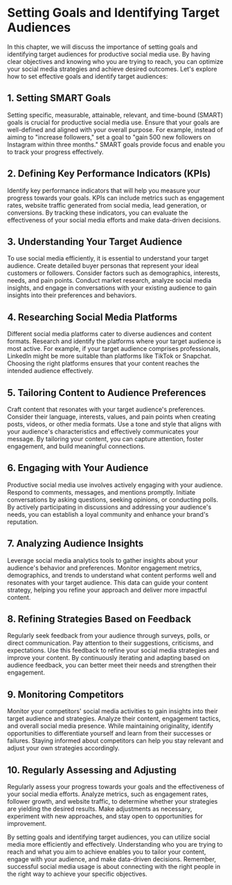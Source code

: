 Setting Goals and Identifying Target Audiences
=======================================================

In this chapter, we will discuss the importance of setting goals and identifying target audiences for productive social media use. By having clear objectives and knowing who you are trying to reach, you can optimize your social media strategies and achieve desired outcomes. Let's explore how to set effective goals and identify target audiences:

**1. Setting SMART Goals**
--------------------------

Setting specific, measurable, attainable, relevant, and time-bound (SMART) goals is crucial for productive social media use. Ensure that your goals are well-defined and aligned with your overall purpose. For example, instead of aiming to "increase followers," set a goal to "gain 500 new followers on Instagram within three months." SMART goals provide focus and enable you to track your progress effectively.

**2. Defining Key Performance Indicators (KPIs)**
-------------------------------------------------

Identify key performance indicators that will help you measure your progress towards your goals. KPIs can include metrics such as engagement rates, website traffic generated from social media, lead generation, or conversions. By tracking these indicators, you can evaluate the effectiveness of your social media efforts and make data-driven decisions.

**3. Understanding Your Target Audience**
-----------------------------------------

To use social media efficiently, it is essential to understand your target audience. Create detailed buyer personas that represent your ideal customers or followers. Consider factors such as demographics, interests, needs, and pain points. Conduct market research, analyze social media insights, and engage in conversations with your existing audience to gain insights into their preferences and behaviors.

**4. Researching Social Media Platforms**
-----------------------------------------

Different social media platforms cater to diverse audiences and content formats. Research and identify the platforms where your target audience is most active. For example, if your target audience comprises professionals, LinkedIn might be more suitable than platforms like TikTok or Snapchat. Choosing the right platforms ensures that your content reaches the intended audience effectively.

**5. Tailoring Content to Audience Preferences**
------------------------------------------------

Craft content that resonates with your target audience's preferences. Consider their language, interests, values, and pain points when creating posts, videos, or other media formats. Use a tone and style that aligns with your audience's characteristics and effectively communicates your message. By tailoring your content, you can capture attention, foster engagement, and build meaningful connections.

**6. Engaging with Your Audience**
----------------------------------

Productive social media use involves actively engaging with your audience. Respond to comments, messages, and mentions promptly. Initiate conversations by asking questions, seeking opinions, or conducting polls. By actively participating in discussions and addressing your audience's needs, you can establish a loyal community and enhance your brand's reputation.

**7. Analyzing Audience Insights**
----------------------------------

Leverage social media analytics tools to gather insights about your audience's behavior and preferences. Monitor engagement metrics, demographics, and trends to understand what content performs well and resonates with your target audience. This data can guide your content strategy, helping you refine your approach and deliver more impactful content.

**8. Refining Strategies Based on Feedback**
--------------------------------------------

Regularly seek feedback from your audience through surveys, polls, or direct communication. Pay attention to their suggestions, criticisms, and expectations. Use this feedback to refine your social media strategies and improve your content. By continuously iterating and adapting based on audience feedback, you can better meet their needs and strengthen their engagement.

**9. Monitoring Competitors**
-----------------------------

Monitor your competitors' social media activities to gain insights into their target audience and strategies. Analyze their content, engagement tactics, and overall social media presence. While maintaining originality, identify opportunities to differentiate yourself and learn from their successes or failures. Staying informed about competitors can help you stay relevant and adjust your own strategies accordingly.

**10. Regularly Assessing and Adjusting**
-----------------------------------------

Regularly assess your progress towards your goals and the effectiveness of your social media efforts. Analyze metrics, such as engagement rates, follower growth, and website traffic, to determine whether your strategies are yielding the desired results. Make adjustments as necessary, experiment with new approaches, and stay open to opportunities for improvement.

By setting goals and identifying target audiences, you can utilize social media more efficiently and effectively. Understanding who you are trying to reach and what you aim to achieve enables you to tailor your content, engage with your audience, and make data-driven decisions. Remember, successful social media usage is about connecting with the right people in the right way to achieve your specific objectives.
